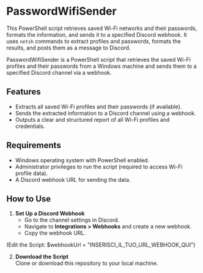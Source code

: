# PasswordWifiSender
This PowerShell script retrieves saved Wi-Fi networks and their passwords, formats the information, and sends it to a specified Discord webhook. It uses `netsh` commands to extract profiles and passwords, formats the results, and posts them as a message to Discord.


PasswordWifiSender is a PowerShell script that retrieves the saved Wi-Fi profiles and their passwords from a Windows machine and sends them to a specified Discord channel via a webhook.  

## Features  
- Extracts all saved Wi-Fi profiles and their passwords (if available).  
- Sends the extracted information to a Discord channel using a webhook.  
- Outputs a clear and structured report of all Wi-Fi profiles and credentials.  

## Requirements  
- Windows operating system with PowerShell enabled.  
- Administrator privileges to run the script (required to access Wi-Fi profile data).  
- A Discord webhook URL for sending the data.  

## How to Use  

1. **Set Up a Discord Webhook**  
   - Go to the channel settings in Discord.  
   - Navigate to **Integrations > Webhooks** and create a new webhook.  
   - Copy the webhook URL.


  (Edit the Script: $webhookUrl = "INSERISCI_IL_TUO_URL_WEBHOOK_QUI")   

2. **Download the Script**  
   Clone or download this repository to your local machine.

